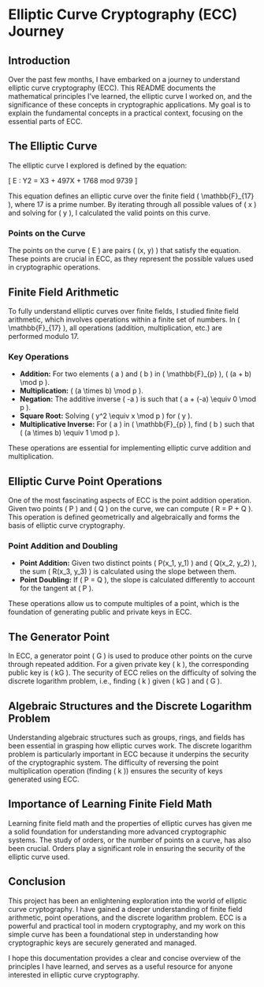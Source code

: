 # Elliptic Curve Cryptography (ECC) Journey

## Introduction

Over the past few months, I have embarked on a journey to understand elliptic curve cryptography (ECC). This README documents the mathematical principles I’ve learned, the elliptic curve I worked on, and the significance of these concepts in cryptographic applications. My goal is to explain the fundamental concepts in a practical context, focusing on the essential parts of ECC.

## The Elliptic Curve

The elliptic curve I explored is defined by the equation:

\[ E : Y2 = X3 + 497X + 1768 mod 9739 \]

This equation defines an elliptic curve over the finite field \( \mathbb{F}_{17} \), where 17 is a prime number. By iterating through all possible values of \( x \) and solving for \( y \), I calculated the valid points on this curve.

### Points on the Curve

The points on the curve \( E \) are pairs \( (x, y) \) that satisfy the equation. These points are crucial in ECC, as they represent the possible values used in cryptographic operations.



## Finite Field Arithmetic

To fully understand elliptic curves over finite fields, I studied finite field arithmetic, which involves operations within a finite set of numbers. In \( \mathbb{F}_{17} \), all operations (addition, multiplication, etc.) are performed modulo 17.

### Key Operations

- **Addition:** For two elements \( a \) and \( b \) in \( \mathbb{F}_{p} \), \( (a + b) \mod p \).
- **Multiplication:** \( (a \times b) \mod p \).
- **Negation:** The additive inverse \( -a \) is such that \( a + (-a) \equiv 0 \mod p \).
- **Square Root:** Solving \( y^2 \equiv x \mod p \) for \( y \).
- **Multiplicative Inverse:** For \( a \) in \( \mathbb{F}_{p} \), find \( b \) such that \( (a \times b) \equiv 1 \mod p \).

These operations are essential for implementing elliptic curve addition and multiplication.

## Elliptic Curve Point Operations

One of the most fascinating aspects of ECC is the point addition operation. Given two points \( P \) and \( Q \) on the curve, we can compute \( R = P + Q \). This operation is defined geometrically and algebraically and forms the basis of elliptic curve cryptography.

### Point Addition and Doubling

- **Point Addition:** Given two distinct points \( P(x_1, y_1) \) and \( Q(x_2, y_2) \), the sum \( R(x_3, y_3) \) is calculated using the slope between them.
- **Point Doubling:** If \( P = Q \), the slope is calculated differently to account for the tangent at \( P \).

These operations allow us to compute multiples of a point, which is the foundation of generating public and private keys in ECC.

## The Generator Point

In ECC, a generator point \( G \) is used to produce other points on the curve through repeated addition. For a given private key \( k \), the corresponding public key is \( kG \). The security of ECC relies on the difficulty of solving the discrete logarithm problem, i.e., finding \( k \) given \( kG \) and \( G \).

## Algebraic Structures and the Discrete Logarithm Problem

Understanding algebraic structures such as groups, rings, and fields has been essential in grasping how elliptic curves work. The discrete logarithm problem is particularly important in ECC because it underpins the security of the cryptographic system. The difficulty of reversing the point multiplication operation (finding \( k \)) ensures the security of keys generated using ECC.

## Importance of Learning Finite Field Math

Learning finite field math and the properties of elliptic curves has given me a solid foundation for understanding more advanced cryptographic systems. The study of orders, or the number of points on a curve, has also been crucial. Orders play a significant role in ensuring the security of the elliptic curve used.

## Conclusion

This project has been an enlightening exploration into the world of elliptic curve cryptography. I have gained a deeper understanding of finite field arithmetic, point operations, and the discrete logarithm problem. ECC is a powerful and practical tool in modern cryptography, and my work on this simple curve has been a foundational step in understanding how cryptographic keys are securely generated and managed.

I hope this documentation provides a clear and concise overview of the principles I have learned, and serves as a useful resource for anyone interested in elliptic curve cryptography.

